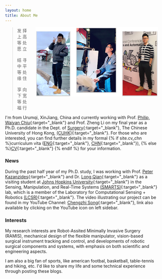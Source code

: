 ```yaml
---
layout: home
title: About Me
---
```


<img src="/public/image/aboutme1.png" alt="czsong" style="float: right; width:80%; height: 80%;"/>
<!-- <blockquote class="full-width"><p>发上等愿，结中等缘，享下等福；择高处立，寻平处住，向宽处行。</p></blockquote> -->
<blockquote>发  择<br>上  高<br>等  处<br>愿  立<br><br>
结  寻<br>中  平<br>等  处<br>缘  住<br><br>
享  向<br>下  宽<br>等  处<br>福  行  
</blockquote>  

I'm from Urumqi, XinJiang, China and currently working with Prof. [Philip, Waiyan Chiu](https://www.med.cuhk.edu.hk/staff/professor-chiu-wai-yan-philip){:target="_blank"} and Prof. Zheng Li on my final year as a Ph.D. candidate in the Dept. of [Surgery](http://www.surgery.cuhk.edu.hk){:target="_blank"}, The Chinese University of Hong Kong, [(CUHK)](http://www.cuhk.edu.hk){:target="_blank"}. For those who are interested, you can find further details in my formal
{% if site.cv_chn %}curriculum vita ([ENG](/documents/CV_eng.pdf){:target="_blank"}, [CHN](/documents/CV_ch.pdf){:target="_blank"}),
{% else %}[CV](/documents/CV_eng.pdf){:target="_blank"}
{% endif %} for your information.

### News
During the past half year of my Ph.D. study, I was working with Prof. [Peter Kazanzides](http://smarts.lcsr.jhu.edu/people/peter-kazanzides/){:target="_blank"} and Dr. [Long Qian](http://longqian.me/){:target="_blank"} as a visiting student at [Johns Hopkins University](http://www.jhu.edu){:target="_blank"} in the Sensing, Manipulation, and Real-Time Systems [(SMARTS)](https://smarts.lcsr.jhu.edu/){:target="_blank"} lab, which is a member of the Laboratory for Computational Sensing + Robotics [(LCSR)](http://lcsr.jhu.edu/){:target="_blank"}. The video illustrating our project can be found in my YouTube Channel: [Chengzhi Song](https://www.youtube.com/channel/UC8cGoer178dqIYzl2TPtYQA){:target="_blank"}, link also available by clicking on the YouTube icon on left sidebar.

### Interests
My research interests are Robot-Assited Minimally Invasive Surgery (RAMIS), mechanical design of the flexible manipulator, vision-based surgical instrument tracking and control, and developments of robotic surgical components and systems, with emphasis on both scientific and engineering aspects.

I am also a big fan of sports, like american footbal, basketball, table-tennis and hiking, etc.
I'd like to share my life and some technical experience through posting these blogs.
